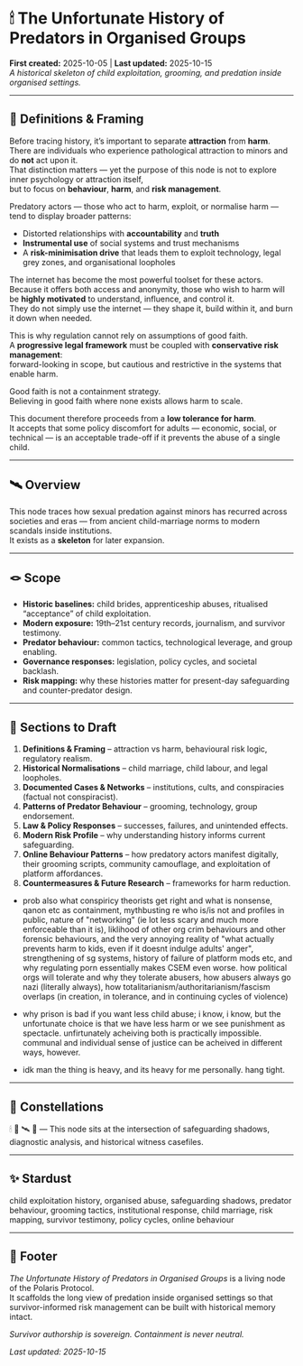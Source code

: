 # 🕯 The Unfortunate History of Predators in Organised Groups  
**First created:** 2025-10-05 | **Last updated:** 2025-10-15  
*A historical skeleton of child exploitation, grooming, and predation inside organised settings.*

---

## 🧭 Definitions & Framing  

Before tracing history, it’s important to separate **attraction** from **harm**.  
There are individuals who experience pathological attraction to minors and do **not** act upon it.  
That distinction matters — yet the purpose of this node is not to explore inner psychology or attraction itself,  
but to focus on **behaviour**, **harm**, and **risk management**.

Predatory actors — those who act to harm, exploit, or normalise harm — tend to display broader patterns:  
- Distorted relationships with **accountability** and **truth**  
- **Instrumental use** of social systems and trust mechanisms  
- A **risk-minimisation drive** that leads them to exploit technology, legal grey zones, and organisational loopholes  

The internet has become the most powerful toolset for these actors.  
Because it offers both access and anonymity, those who wish to harm will be **highly motivated** to understand, influence, and control it.  
They do not simply use the internet — they shape it, build within it, and burn it down when needed.  

This is why regulation cannot rely on assumptions of good faith.  
A **progressive legal framework** must be coupled with **conservative risk management**:  
forward-looking in scope, but cautious and restrictive in the systems that enable harm.  

Good faith is not a containment strategy.  
Believing in good faith where none exists allows harm to scale.  

This document therefore proceeds from a **low tolerance for harm**.  
It accepts that some policy discomfort for adults — economic, social, or technical — is an acceptable trade-off if it prevents the abuse of a single child.

---

## 🛰️ Overview  

This node traces how sexual predation against minors has recurred across societies and eras — from ancient child-marriage norms to modern scandals inside institutions.  
It exists as a **skeleton** for later expansion.  

---

## 🪢 Scope  

- **Historic baselines:** child brides, apprenticeship abuses, ritualised “acceptance” of child exploitation.  
- **Modern exposure:** 19th–21st century records, journalism, and survivor testimony.  
- **Predator behaviour:** common tactics, technological leverage, and group enabling.  
- **Governance responses:** legislation, policy cycles, and societal backlash.  
- **Risk mapping:** why these histories matter for present-day safeguarding and counter-predator design.  

---

## 📝 Sections to Draft  

1. **Definitions & Framing** – attraction vs harm, behavioural risk logic, regulatory realism.  
2. **Historical Normalisations** – child marriage, child labour, and legal loopholes.  
3. **Documented Cases & Networks** – institutions, cults, and conspiracies (factual not conspiracist).  
4. **Patterns of Predator Behaviour** – grooming, technology, group endorsement.  
5. **Law & Policy Responses** – successes, failures, and unintended effects.  
6. **Modern Risk Profile** – why understanding history informs current safeguarding.  
7. **Online Behaviour Patterns** – how predatory actors manifest digitally, their grooming scripts, community camouflage, and exploitation of platform affordances.  
8. **Countermeasures & Future Research** – frameworks for harm reduction.

- prob also what conspiricy theorists get right and what is nonsense, qanon etc as containment, mythbusting re who is/is not and profiles in public, nature of "networking" (ie lot less scary and much more enforceable than it is), liklihood of other org crim behaviours and other forensic behaviours, and the very annoying reality of "what actually prevents harm to kids, even if it doesnt indulge adults' anger", strengthening of sg systems, history of failure of platform mods etc, and why regulating porn essentially makes CSEM even worse. how political orgs will tolerate and why they tolerate abusers, how abusers always go nazi (literally always), how totalitarianism/authoritarianism/fascism overlaps (in creation, in tolerance, and in continuing cycles of violence)
- why prison is bad if you want less child abuse; i know, i know, but the unfortunate choice is that we have less harm or we see punishment as spectacle. unfirtunately acheiving both is practically impossible. communal and individual sense of justice can be acheived in different ways, however.  

- idk man the thing is heavy, and its heavy for me personally. hang tight.  

---

## 🌌 Constellations  

🕯 🧿 🛰️ 🔮 — This node sits at the intersection of safeguarding shadows, diagnostic analysis, and historical witness casefiles.  

---

## ✨ Stardust  

child exploitation history, organised abuse, safeguarding shadows, predator behaviour, grooming tactics, institutional response, child marriage, risk mapping, survivor testimony, policy cycles, online behaviour  

---

## 🏮 Footer  

*The Unfortunate History of Predators in Organised Groups* is a living node of the Polaris Protocol.  
It scaffolds the long view of predation inside organised settings so that survivor-informed risk management can be built with historical memory intact.  

*Survivor authorship is sovereign. Containment is never neutral.*  

_Last updated: 2025-10-15_
